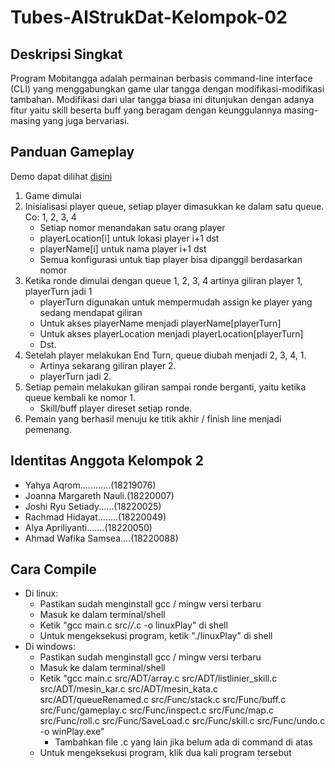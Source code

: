# Tubes-AlStrukDat-Kelompok-02

## Deskripsi Singkat
Program Mobitangga adalah permainan berbasis command-line interface (CLI) yang menggabungkan game ular tangga dengan modifikasi-modifikasi tambahan. Modifikasi dari ular tangga biasa ini ditunjukan dengan adanya fitur yaitu skill beserta buff yang beragam dengan keunggulannya masing-masing yang juga bervariasi.

## Panduan Gameplay
Demo dapat dilihat [disini](https://replit.com/@18219076Yahya/Repo)

  1. Game dimulai
  2. Inisialisasi player queue, setiap player dimasukkan ke dalam satu queue. Co: 1, 2, 3, 4
     - Setiap nomor menandakan satu orang player
     - playerLocation[i] untuk lokasi player i+1 dst
     - playerName[i] untuk nama player i+1 dst
     - Semua konfigurasi untuk tiap player bisa dipanggil berdasarkan  nomor
  3. Ketika ronde dimulai dengan queue 1, 2, 3, 4 artinya giliran player 1, playerTurn jadi 1
     - playerTurn digunakan untuk mempermudah assign ke player yang sedang mendapat giliran
     - Untuk akses playerName menjadi playerName[playerTurn]
     - Untuk akses playerLocation menjadi playerLocation[playerTurn]
     - Dst.
  4. Setelah player melakukan End Turn, queue diubah menjadi 2, 3, 4, 1.
     - Artinya sekarang giliran player 2.
     - playerTurn jadi 2.
  5. Setiap pemain melakukan giliran sampai ronde berganti, yaitu ketika queue kembali ke nomor 1.
     - Skill/buff player direset setiap ronde.
  6. Pemain yang berhasil menuju ke titik akhir / finish line menjadi pemenang.

## Identitas Anggota Kelompok 2
- Yahya Aqrom............(18219076)	 
- Joanna Margareth Nauli.(18220007)
- Joshi Ryu Setiady......(18220025)
- Rachmad Hidayat........(18220049)
- Alya Apriliyanti.......(18220050)
- Ahmad Wafika Samsea....(18220088)

## Cara Compile
- Di linux: 
  - Pastikan sudah menginstall gcc / mingw versi terbaru
  - Masuk ke dalam terminal/shell
  - Ketik "gcc main.c src/*/*.c -o linuxPlay" di shell
  - Untuk mengeksekusi program, ketik "./linuxPlay" di shell
- Di windows:
  - Pastikan sudah menginstall gcc / mingw versi terbaru
  - Masuk ke dalam terminal/shell
  - Ketik "gcc main.c src/ADT/array.c src/ADT/listlinier_skill.c src/ADT/mesin_kar.c src/ADT/mesin_kata.c src/ADT/queueRenamed.c src/Func/stack.c src/Func/buff.c src/Func/gameplay.c src/Func/inspect.c src/Func/map.c src/Func/roll.c src/Func/SaveLoad.c src/Func/skill.c src/Func/undo.c -o winPlay.exe"
    - Tambahkan file .c yang lain jika belum ada di command di atas 
  - Untuk mengeksekusi program, klik dua kali program tersebut
